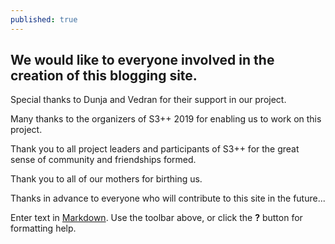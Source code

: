 ```yaml
---
published: true
---
```

## We would like to everyone involved in the creation of this blogging site. 

Special thanks to Dunja and Vedran for their support in our project.

Many thanks to the organizers of S3++ 2019 for enabling us to work on this project.

Thank you to all project leaders and participants of S3++ for the great sense of community and friendships formed. 

Thank you to all of our mothers for birthing us.

Thanks in advance to everyone who will contribute to this site in the future...




Enter text in [Markdown](http://daringfireball.net/projects/markdown/). Use the toolbar above, or click the **?** button for formatting help.
